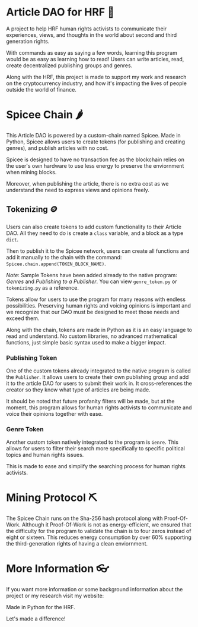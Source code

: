 # Article DAO for HRF 📕

A project to help HRF human rights activists to 
communicate their experiences, views, and thoughts 
in the world about second and third generation rights.

With commands as easy as saying a few words, learning 
this program would be as easy as learning how to read! 
Users can write articles, read, create decentralized publishing groups and genres. 

Along with the HRF, this project is made to support my work and research on the cryptocurrency industry, and how it's impacting the lives of people outside the world 
of finance. 

# Spicee Chain 🌶

This Article DAO is powered by a custom-chain named Spicee. Made in Python, Spicee allows users to create tokens (for publishing and creating genres), and publish articles with no cost. 

Spicee is designed to have no transaction fee as the blockchain relies on the user's own hardware to use less energy to preserve the enviornment when mining blocks. 

Moreover, when publishing the article, there is no extra 
cost as we understand the need to express views and opinions freely. 

## Tokenizing 🪙

Users can also create tokens to add custom functionality to their Article DAO. All they need to do is create a 
`class` variable, and a block as a type `dict`.

Then to publish it to the Spicee network, users can create all functions and add it manually to the chain with the command: `Spicee.chain.append(TOKEN_BLOCK_NAME)`. 

*Note*: Sample Tokens have been added already to the native program: *Genres* and *Publishing to a Publisher*. You can view `genre_token.py` or `tokenizing.py` as a reference. 

Tokens allow for users to use the program for many reasons with endless possibilities. Preserving human rights and voicing opinions is important and we recognize that our DAO must be designed to meet those needs and exceed them.

Along with the chain, tokens are made in Python as it 
is an easy language to read and understand. No custom libraries, no advanced mathematical functions, just simple basic syntax used to make a bigger impact.

### Publishing Token

One of the custom tokens already integrated to the native program is called the `Publisher`. It allows users to create their own publishing group and add it to the article DAO for users to submit their work in. It cross-references the creator so they know what type 
of articles are being made. 

It should be noted that future profanity filters will be made, but at the moment, this program allows for human rights activists to communicate and voice their opinions together with ease. 

### Genre Token

Another custom token natively integrated to the program is `Genre`. This allows for users to filter their search more specifically to specific political topics and human rights issues. 

This is made to ease and simplify the searching process 
for human rights activists.

# Mining Protocol ⛏

The Spicee Chain runs on the Sha-256 hash protocol along 
with Proof-Of-Work. Although it Proof-Of-Work is not 
as energy-efficient, we ensured that the difficulty for the program to validate the chain is to four zeros instead of eight or sixteen. This reduces energy consumption by over 60% supporting the third-generation rights of having a clean enviornment.

# More Information 👓

If you want more information or some background information about the project or my research visit my website: 

Made in Python for the HRF. 

Let's made a difference! 